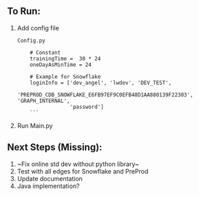 ## To Run:
1. Add config file
    ```
    Config.py

        # Constant
        trainingTime =  30 * 24
        oneDayAsMinTime = 24

        # Example for Snowflake
        loginInfo = ['dev_angel', 'lwdev', 'DEV_TEST',
                     'PREPROD_CDB_SNOWFLAKE_E6FB97EF9C0EFB48D1AA880139F22303', 'GRAPH_INTERNAL',
                     'password']
        ```
2. Run Main.py

##
## Next Steps (Missing):
1. ~Fix online std dev without python library~
2. Test with all edges for Snowflake and PreProd
3. Update documentation
4. Java implementation?
